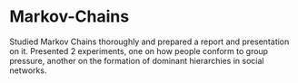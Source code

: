 # Markov-Chains
Studied Markov Chains thoroughly and prepared a report and presentation on it.
Presented 2 experiments, one on how people conform to group pressure, another on the formation of dominant hierarchies in social networks.

